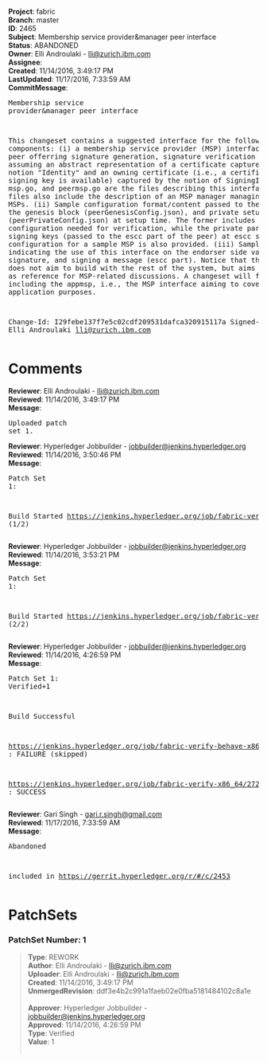<strong>Project</strong>: fabric<br><strong>Branch</strong>: master<br><strong>ID</strong>: 2465<br><strong>Subject</strong>: Membership service provider&manager peer interface<br><strong>Status</strong>: ABANDONED<br><strong>Owner</strong>: Elli Androulaki - lli@zurich.ibm.com<br><strong>Assignee</strong>:<br><strong>Created</strong>: 11/14/2016, 3:49:17 PM<br><strong>LastUpdated</strong>: 11/17/2016, 7:33:59 AM<br><strong>CommitMessage</strong>:<br><pre>Membership service provider&manager peer interface

This changeset contains a suggested interface for the following components:
(i) a membership service provider (MSP) interface for the peer offerring
signature generation, signature verification operations, assuming an abstract
representation of a certificate captured by the notion "Identity" and an
owning certificate (i.e., a certificate whos signing key is available)
captured by the notion of SigningIdentity. msp.go, and peermsp.go are the
files describing this interface. These files also include the description
of an MSP manager managing various MSPs.
(ii) Sample configuration format/content passed to the peer from the
genesis block (peerGenesisConfig.json), and private setup
(peerPrivateConfig.json) at setup time. The former includes MSPManager
configuration needed for verification, while the private part relates to
signing keys (passed to the escc part of the peer) at escc setup.
Sample configuration for a sample MSP is also provided.
(iii) Sample file
indicating the use of this interface on the endorser side validating a
signature, and signing a message (escc part). Notice that this changeset
does not aim to build with the rest of the system, but aims to be used as
reference for MSP-related discussions. A changeset will follow including
the appmsp, i.e., the MSP interface aiming to cover application purposes.

Change-Id: I29febe137f7e5c02cdf209531dafca320915117a
Signed-off-by: Elli Androulaki <lli@zurich.ibm.com>
</pre><h1>Comments</h1><strong>Reviewer</strong>: Elli Androulaki - lli@zurich.ibm.com<br><strong>Reviewed</strong>: 11/14/2016, 3:49:17 PM<br><strong>Message</strong>: <pre>Uploaded patch set 1.</pre><strong>Reviewer</strong>: Hyperledger Jobbuilder - jobbuilder@jenkins.hyperledger.org<br><strong>Reviewed</strong>: 11/14/2016, 3:50:46 PM<br><strong>Message</strong>: <pre>Patch Set 1:

Build Started https://jenkins.hyperledger.org/job/fabric-verify-behave-x86_64/1574/ (1/2)</pre><strong>Reviewer</strong>: Hyperledger Jobbuilder - jobbuilder@jenkins.hyperledger.org<br><strong>Reviewed</strong>: 11/14/2016, 3:53:21 PM<br><strong>Message</strong>: <pre>Patch Set 1:

Build Started https://jenkins.hyperledger.org/job/fabric-verify-x86_64/2728/ (2/2)</pre><strong>Reviewer</strong>: Hyperledger Jobbuilder - jobbuilder@jenkins.hyperledger.org<br><strong>Reviewed</strong>: 11/14/2016, 4:26:59 PM<br><strong>Message</strong>: <pre>Patch Set 1: Verified+1

Build Successful 

https://jenkins.hyperledger.org/job/fabric-verify-behave-x86_64/1574/ : FAILURE (skipped)

https://jenkins.hyperledger.org/job/fabric-verify-x86_64/2728/ : SUCCESS</pre><strong>Reviewer</strong>: Gari Singh - gari.r.singh@gmail.com<br><strong>Reviewed</strong>: 11/17/2016, 7:33:59 AM<br><strong>Message</strong>: <pre>Abandoned

included in https://gerrit.hyperledger.org/r/#/c/2453</pre><h1>PatchSets</h1><h3>PatchSet Number: 1</h3><blockquote><strong>Type</strong>: REWORK<br><strong>Author</strong>: Elli Androulaki - lli@zurich.ibm.com<br><strong>Uploader</strong>: Elli Androulaki - lli@zurich.ibm.com<br><strong>Created</strong>: 11/14/2016, 3:49:17 PM<br><strong>UnmergedRevision</strong>: ddf3e4b2c991a1faeb02e0fba5181484102c8a1e<br><br><strong>Approver</strong>: Hyperledger Jobbuilder - jobbuilder@jenkins.hyperledger.org<br><strong>Approved</strong>: 11/14/2016, 4:26:59 PM<br><strong>Type</strong>: Verified<br><strong>Value</strong>: 1<br><br></blockquote>